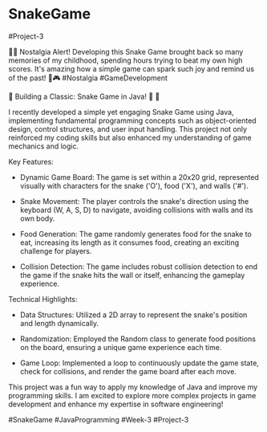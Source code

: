 # SnakeGame

#Project-3



💭✨ Nostalgia Alert! Developing this Snake Game brought back so many memories of my childhood, spending hours trying to beat my own high scores. It's amazing how a simple game can spark such joy and remind us of the past! 🐍🎮 #Nostalgia #GameDevelopment



🚀 Building a Classic: Snake Game in Java! 🐍 🍵 

I recently developed a simple yet engaging Snake Game using Java, implementing fundamental programming concepts such as object-oriented design, control structures, and user input handling. This project not only reinforced my coding skills but also enhanced my understanding of game mechanics and logic.



Key Features:

- Dynamic Game Board: The game is set within a 20x20 grid, represented    visually with characters for the snake ('O'), food ('X'), and walls ('#').

- Snake Movement: The player controls the snake's direction using the keyboard (W, A, S, D) to navigate, avoiding collisions with walls and its own body.

- Food Generation: The game randomly generates food for the snake to eat, increasing its length as it consumes food, creating an exciting challenge for players.

- Collision Detection: The game includes robust collision detection to end the game if the snake hits the wall or itself, enhancing the gameplay experience.



Technical Highlights:

- Data Structures: Utilized a 2D array to represent the snake's position and length dynamically.

- Randomization: Employed the Random class to generate food positions on the board, ensuring a unique game experience each time.

- Game Loop: Implemented a loop to continuously update the game state, check for collisions, and render the game board after each move.





This project was a fun way to apply my knowledge of Java and improve my programming skills. I am excited to explore more complex projects in game development and enhance my expertise in software engineering!



#SnakeGame #JavaProgramming #Week-3 #Project-3 
